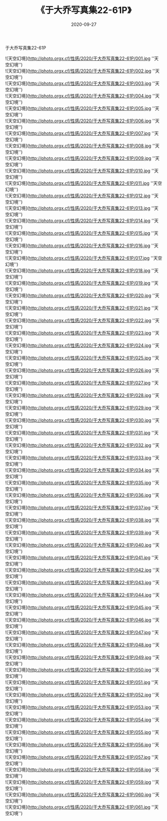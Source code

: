 ﻿---
layout: post
title:  《于大乔写真集22-61P》
date:   2020-09-27
image: http://photo.orgx.cf/性感/2020/于大乔写真集22-61P/000.jpg
categories: [美女, 性感, 泳衣]
---

于大乔写真集22-61P



![天空幻境](http://photo.orgx.cf/性感/2020/于大乔写真集22-61P/001.jpg ''天空幻境'') <br>
![天空幻境](http://photo.orgx.cf/性感/2020/于大乔写真集22-61P/002.jpg ''天空幻境'') <br>
![天空幻境](http://photo.orgx.cf/性感/2020/于大乔写真集22-61P/003.jpg ''天空幻境'') <br>
![天空幻境](http://photo.orgx.cf/性感/2020/于大乔写真集22-61P/004.jpg ''天空幻境'') <br>
![天空幻境](http://photo.orgx.cf/性感/2020/于大乔写真集22-61P/005.jpg ''天空幻境'') <br>
![天空幻境](http://photo.orgx.cf/性感/2020/于大乔写真集22-61P/006.jpg ''天空幻境'') <br>
![天空幻境](http://photo.orgx.cf/性感/2020/于大乔写真集22-61P/007.jpg ''天空幻境'') <br>
![天空幻境](http://photo.orgx.cf/性感/2020/于大乔写真集22-61P/008.jpg ''天空幻境'') <br>
![天空幻境](http://photo.orgx.cf/性感/2020/于大乔写真集22-61P/009.jpg ''天空幻境'') <br>
![天空幻境](http://photo.orgx.cf/性感/2020/于大乔写真集22-61P/010.jpg ''天空幻境'') <br>
![天空幻境](http://photo.orgx.cf/性感/2020/于大乔写真集22-61P/011.jpg ''天空幻境'') <br>
![天空幻境](http://photo.orgx.cf/性感/2020/于大乔写真集22-61P/012.jpg ''天空幻境'') <br>
![天空幻境](http://photo.orgx.cf/性感/2020/于大乔写真集22-61P/013.jpg ''天空幻境'') <br>
![天空幻境](http://photo.orgx.cf/性感/2020/于大乔写真集22-61P/014.jpg ''天空幻境'') <br>
![天空幻境](http://photo.orgx.cf/性感/2020/于大乔写真集22-61P/015.jpg ''天空幻境'') <br>
![天空幻境](http://photo.orgx.cf/性感/2020/于大乔写真集22-61P/016.jpg ''天空幻境'') <br>
![天空幻境](http://photo.orgx.cf/性感/2020/于大乔写真集22-61P/017.jpg ''天空幻境'') <br>
![天空幻境](http://photo.orgx.cf/性感/2020/于大乔写真集22-61P/018.jpg ''天空幻境'') <br>
![天空幻境](http://photo.orgx.cf/性感/2020/于大乔写真集22-61P/019.jpg ''天空幻境'') <br>
![天空幻境](http://photo.orgx.cf/性感/2020/于大乔写真集22-61P/020.jpg ''天空幻境'') <br>
![天空幻境](http://photo.orgx.cf/性感/2020/于大乔写真集22-61P/021.jpg ''天空幻境'') <br>
![天空幻境](http://photo.orgx.cf/性感/2020/于大乔写真集22-61P/022.jpg ''天空幻境'') <br>
![天空幻境](http://photo.orgx.cf/性感/2020/于大乔写真集22-61P/023.jpg ''天空幻境'') <br>
![天空幻境](http://photo.orgx.cf/性感/2020/于大乔写真集22-61P/024.jpg ''天空幻境'') <br>
![天空幻境](http://photo.orgx.cf/性感/2020/于大乔写真集22-61P/025.jpg ''天空幻境'') <br>
![天空幻境](http://photo.orgx.cf/性感/2020/于大乔写真集22-61P/026.jpg ''天空幻境'') <br>
![天空幻境](http://photo.orgx.cf/性感/2020/于大乔写真集22-61P/027.jpg ''天空幻境'') <br>
![天空幻境](http://photo.orgx.cf/性感/2020/于大乔写真集22-61P/028.jpg ''天空幻境'') <br>
![天空幻境](http://photo.orgx.cf/性感/2020/于大乔写真集22-61P/029.jpg ''天空幻境'') <br>
![天空幻境](http://photo.orgx.cf/性感/2020/于大乔写真集22-61P/030.jpg ''天空幻境'') <br>
![天空幻境](http://photo.orgx.cf/性感/2020/于大乔写真集22-61P/031.jpg ''天空幻境'') <br>
![天空幻境](http://photo.orgx.cf/性感/2020/于大乔写真集22-61P/032.jpg ''天空幻境'') <br>
![天空幻境](http://photo.orgx.cf/性感/2020/于大乔写真集22-61P/033.jpg ''天空幻境'') <br>
![天空幻境](http://photo.orgx.cf/性感/2020/于大乔写真集22-61P/034.jpg ''天空幻境'') <br>
![天空幻境](http://photo.orgx.cf/性感/2020/于大乔写真集22-61P/035.jpg ''天空幻境'') <br>
![天空幻境](http://photo.orgx.cf/性感/2020/于大乔写真集22-61P/036.jpg ''天空幻境'') <br>
![天空幻境](http://photo.orgx.cf/性感/2020/于大乔写真集22-61P/037.jpg ''天空幻境'') <br>
![天空幻境](http://photo.orgx.cf/性感/2020/于大乔写真集22-61P/038.jpg ''天空幻境'') <br>
![天空幻境](http://photo.orgx.cf/性感/2020/于大乔写真集22-61P/039.jpg ''天空幻境'') <br>
![天空幻境](http://photo.orgx.cf/性感/2020/于大乔写真集22-61P/040.jpg ''天空幻境'') <br>
![天空幻境](http://photo.orgx.cf/性感/2020/于大乔写真集22-61P/041.jpg ''天空幻境'') <br>
![天空幻境](http://photo.orgx.cf/性感/2020/于大乔写真集22-61P/042.jpg ''天空幻境'') <br>
![天空幻境](http://photo.orgx.cf/性感/2020/于大乔写真集22-61P/043.jpg ''天空幻境'') <br>
![天空幻境](http://photo.orgx.cf/性感/2020/于大乔写真集22-61P/044.jpg ''天空幻境'') <br>
![天空幻境](http://photo.orgx.cf/性感/2020/于大乔写真集22-61P/045.jpg ''天空幻境'') <br>
![天空幻境](http://photo.orgx.cf/性感/2020/于大乔写真集22-61P/046.jpg ''天空幻境'') <br>
![天空幻境](http://photo.orgx.cf/性感/2020/于大乔写真集22-61P/047.jpg ''天空幻境'') <br>
![天空幻境](http://photo.orgx.cf/性感/2020/于大乔写真集22-61P/048.jpg ''天空幻境'') <br>
![天空幻境](http://photo.orgx.cf/性感/2020/于大乔写真集22-61P/049.jpg ''天空幻境'') <br>
![天空幻境](http://photo.orgx.cf/性感/2020/于大乔写真集22-61P/050.jpg ''天空幻境'') <br>
![天空幻境](http://photo.orgx.cf/性感/2020/于大乔写真集22-61P/051.jpg ''天空幻境'') <br>
![天空幻境](http://photo.orgx.cf/性感/2020/于大乔写真集22-61P/052.jpg ''天空幻境'') <br>
![天空幻境](http://photo.orgx.cf/性感/2020/于大乔写真集22-61P/053.jpg ''天空幻境'') <br>
![天空幻境](http://photo.orgx.cf/性感/2020/于大乔写真集22-61P/054.jpg ''天空幻境'') <br>
![天空幻境](http://photo.orgx.cf/性感/2020/于大乔写真集22-61P/055.jpg ''天空幻境'') <br>
![天空幻境](http://photo.orgx.cf/性感/2020/于大乔写真集22-61P/056.jpg ''天空幻境'') <br>
![天空幻境](http://photo.orgx.cf/性感/2020/于大乔写真集22-61P/057.jpg ''天空幻境'') <br>
![天空幻境](http://photo.orgx.cf/性感/2020/于大乔写真集22-61P/058.jpg ''天空幻境'') <br>
![天空幻境](http://photo.orgx.cf/性感/2020/于大乔写真集22-61P/059.jpg ''天空幻境'') <br>
![天空幻境](http://photo.orgx.cf/性感/2020/于大乔写真集22-61P/060.jpg ''天空幻境'') <br>
![天空幻境](http://photo.orgx.cf/性感/2020/于大乔写真集22-61P/061.jpg ''天空幻境'') <br>
